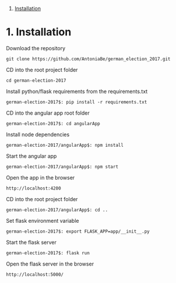 1. [Installation](#1.-Installation)

# 1. Installation

Download the repository

    git clone https://github.com/AntoniaBe/german_election_2017.git

CD into the root project folder

    cd german-election-2017

Install python/flask requirements from the requirements.txt

    german-election-2017$: pip install -r requirements.txt

CD into the angular app root folder

    german-election-2017$: cd angularApp

Install node dependencies

    german-election-2017/angularApp$: npm install
    
Start the angular app

    german-election-2017/angularApp$: npm start

Open the app in the browser
    
    http://localhost:4200
    
CD into the root project folder
  
    german-election-2017/angularApp$: cd ..

Set flask environment variable

    german-election-2017$: export FLASK_APP=app/__init__.py

Start the flask server

    german-election-2017$: flask run

Open the flask server in the browser

    http://localhost:5000/


